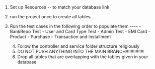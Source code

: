 1. Set up Resources -- to match your database link
2. run the project once to create all tables
3. Run the test cases in the following order to populate them ----
         -  BankRepo Test 
         -  User and Card Type Test
          - Admin Test
          - EMI Card
          - Product 
          - Purchase
          - Transaction and Installment


   4. Follow the controller and service folder structure religiously
   5. DO NOT PUSH ANYTHING INTO THE MAIN BRANCH!!!!!!!!!!!!!!!
   6. Drop all tables that are overlapping with the tables given in your database
